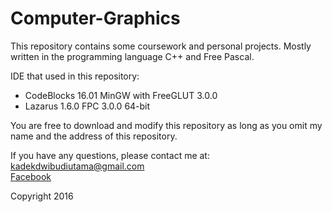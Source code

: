 # Computer-Graphics

This repository contains some coursework and personal projects. Mostly written in the programming language C++ and Free Pascal.

IDE that used in this repository:
- CodeBlocks 16.01 MinGW with FreeGLUT 3.0.0
- Lazarus 1.6.0 FPC 3.0.0 64-bit

You are free to download and modify this repository as long as you omit my name and the address of this repository.

If you have any questions, please contact me at:<br>
kadekdwibudiutama@gmail.com<br>
<a href="https://fb.com/kadek.cielers">Facebook</a><br>

Copyright 2016

